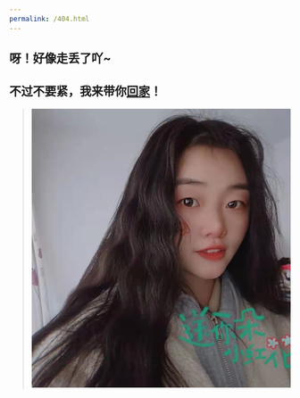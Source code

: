 ```yaml
---
permalink: /404.html
---
```


## 呀！好像走丢了吖~
## 不过不要紧，我来带你[回家](http://chaweiye.github.io "回到梦的起点")！
>![薇薇](img/album/weiwei.jpg "WeiWei")